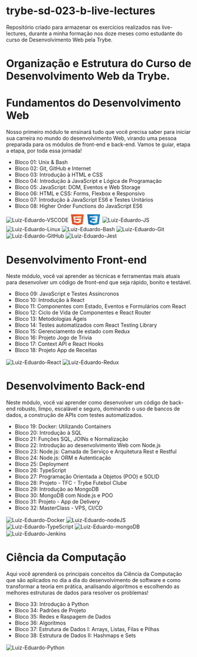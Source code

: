 # trybe-sd-023-b-live-lectures

Repositório criado para armazenar os exercícios realizados nas live-lectures, durante a minha formação nos doze meses como estudante do curso de Desenvolvimento Web pela Trybe.

# Organização e Estrutura do Curso de Desenvolvimento Web da Trybe.

# Fundamentos do Desenvolvimento Web

Nosso primeiro módulo te ensinará tudo que você precisa saber para iniciar sua carreira no mundo do desenvolvimento Web, virando uma pessoa preparada para os módulos de front-end e back-end. Vamos te guiar, etapa a etapa, por toda essa jornada!

- Bloco 01: Unix & Bash
- Bloco 02: Git, GitHub e Internet
- Bloco 03: Introdução à HTML e CSS
- Bloco 04: Introdução à JavaScript e Lógica de Programação
- Bloco 05: JavaScript: DOM, Eventos e Web Storage
- Bloco 06: HTML e CSS: Forms, Flexbox e Responsivo
- Bloco 07: Introdução à JavaScript ES6 e Testes Unitários
- Bloco 08: Higher Order Functions do JavaScript ES6

<div style="display: inline_block">
  <img align="center" alt="Luiz-Eduardo-VSCODE" height="30" width="40" src="https://cdn.jsdelivr.net/gh/devicons/devicon/icons/vscode/vscode-original.svg">
  <img align="center" alt="Luiz-Eduardo-HTML" height="30" width="40" src="https://raw.githubusercontent.com/devicons/devicon/master/icons/html5/html5-original.svg">
  <img align="center" alt="Luiz-Eduardo-CSS" height="30" width="40" src="https://raw.githubusercontent.com/devicons/devicon/master/icons/css3/css3-original.svg">
  <img align="center" alt="Luiz-Eduardo-JS" height="30" width="40" src="https://cdn.jsdelivr.net/gh/devicons/devicon/icons/javascript/javascript-original.svg">
  <img align="center" alt="Luiz-Eduardo-Linux" height="30" width="40" src="https://cdn.jsdelivr.net/gh/devicons/devicon/icons/linux/linux-original.svg">
  <img align="center" alt="Luiz-Eduardo-Bash" height="30" width="40" src="https://cdn.jsdelivr.net/gh/devicons/devicon/icons/bash/bash-plain.svg">
  <img align="center" alt="Luiz-Eduardo-Git" height="30" width="40" src="https://cdn.jsdelivr.net/gh/devicons/devicon/icons/git/git-original.svg">
  <img align="center" alt="Luiz-Eduardo-GitHub" height="30" width="40" src="https://cdn.jsdelivr.net/gh/devicons/devicon/icons/github/github-original.svg">
  <img align="center" alt="Luiz-Eduardo-Jest" height="30" width="40" src="https://cdn.jsdelivr.net/gh/devicons/devicon/icons/jest/jest-plain.svg">
</div>

##

# Desenvolvimento Front-end

Neste módulo, você vai aprender as técnicas e ferramentas mais atuais para desenvolver um código de front-end que seja rápido, bonito e testável.

- Bloco 09: JavaScript e Testes Assíncronos
- Bloco 10: Introdução à React
- Bloco 11: Componentes com Estado, Eventos e Formulários com React
- Bloco 12: Ciclo de Vida de Componentes e React Router
- Bloco 13: Metodologias Ágeis
- Bloco 14: Testes automatizados com React Testing Library
- Bloco 15: Gerenciamento de estado com Redux
- Bloco 16: Projeto Jogo de Trivia
- Bloco 17: Context API e React Hooks
- Bloco 18: Projeto App de Receitas

<div style="display: inline_block">
  <img align="center" alt="Luiz-Eduardo-React" height="30" width="40" src="https://cdn.jsdelivr.net/gh/devicons/devicon/icons/react/react-original.svg">
  <img align="center" alt="Luiz-Eduardo-Redux" height="30" width="40" src="https://cdn.jsdelivr.net/gh/devicons/devicon/icons/redux/redux-original.svg">      
</div>

##

# Desenvolvimento Back-end

Neste módulo, você vai aprender como desenvolver um código de back-end robusto, limpo, escalável e seguro, dominando o uso de bancos de dados, a construção de APIs com testes automatizados.

- Bloco 19: Docker: Utilizando Containers
- Bloco 20: Introdução à SQL
- Bloco 21: Funções SQL, JOINs e Normalização
- Bloco 22: Introdução ao desenvolvimento Web com Node.js
- Bloco 23: Node.js: Camada de Serviço e Arquitetura Rest e Restful
- Bloco 24: Node.js: ORM e Autenticação
- Bloco 25: Deployment
- Bloco 26: TypeScript
- Bloco 27: Programação Orientada a Objetos (POO) e SOLID
- Bloco 28: Projeto - TFC - Trybe Futebol Clube
- Bloco 29: Introdução ao MongoDB
- Bloco 30: MongoDB com Node.js e POO
- Bloco 31: Projeto - App de Delivery
- Bloco 32: MasterClass - VPS, CI/CD

<div style="display: inline_block">
  <img align="center" alt="Luiz-Eduardo-Docker" height="30" width="40" src="https://cdn.jsdelivr.net/gh/devicons/devicon/icons/docker/docker-original-wordmark.svg">
  <img align="center" alt="Luiz-Eduardo-nodeJS" height="30" width="40" src="https://cdn.jsdelivr.net/gh/devicons/devicon/icons/nodejs/nodejs-original-wordmark.svg">
  <img align="center" alt="Luiz-Eduardo-TypeScript" height="30" width="40" src="https://cdn.jsdelivr.net/gh/devicons/devicon/icons/typescript/typescript-original.svg">
  <img align="center" alt="Luiz-Eduardo-mongoDB" height="30" width="40" src="https://cdn.jsdelivr.net/gh/devicons/devicon/icons/mongodb/mongodb-original-wordmark.svg">
  <img align="center" alt="Luiz-Eduardo-Jenkins" height="30" width="40" src="https://cdn.jsdelivr.net/gh/devicons/devicon/icons/jenkins/jenkins-original.svg">
</div>

##

# Ciência da Computação

Aqui você aprenderá os principais conceitos da Ciência da Computação que são aplicados no dia a dia do desenvolvimento de software e como transformar a teoria em prática, analisando algoritmos e escolhendo as melhores estruturas de dados para resolver os problemas!

- Bloco 33: Introdução à Python
- Bloco 34: Padrões de Projeto
- Bloco 35: Redes e Raspagem de Dados
- Bloco 36: Algoritmos
- Bloco 37: Estrutura de Dados I: Arrays, Listas, Filas e Pilhas
- Bloco 38: Estrutura de Dados II: Hashmaps e Sets

<div style="display: inline_block">
  <img align="center" alt="Luiz-Eduardo-Python" height="30" width="40" src="https://cdn.jsdelivr.net/gh/devicons/devicon/icons/python/python-original.svg">
</div>
